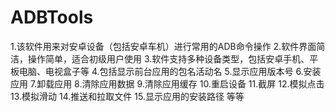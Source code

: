 # ADBTools
1.该软件用来对安卓设备（包括安卓车机）进行常用的ADB命令操作
2.软件界面简洁，操作简单，适合初级用户使用
3.软件支持多种设备类型，包括安卓手机、平板电脑、电视盒子等
4.包括显示前台应用的包名活动名
5.显示应用版本号
6.安装应用
7.卸载应用
8.清除应用数据
9.清除应用缓存
10.重启设备
11.截屏
12.模拟点击
13.模拟滑动
14.推送和拉取文件
15.显示应用的安装路径
等等
